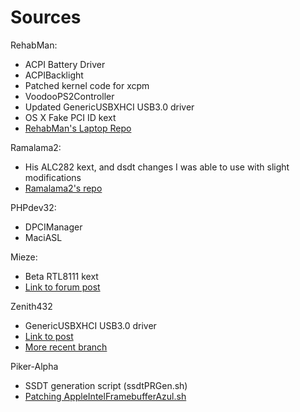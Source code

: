 Sources
========


RehabMan:

+ ACPI Battery Driver
+ ACPIBacklight
+ Patched kernel code for xcpm
+ VoodooPS2Controller
+ Updated GenericUSBXHCI USB3.0 driver 
+ OS X Fake PCI ID kext
+ [RehabMan's Laptop Repo](https://github.com/RehabMan/Laptop-DSDT-Patch)


Ramalama2:

+ His ALC282 kext, and dsdt changes I was able to use with slight modifications
+ [Ramalama2's repo](https://github.com/Ramalama2/UX301_DSDT)


PHPdev32:

+ DPCIManager
+ MaciASL 


Mieze:

+ Beta RTL8111 kext
+ [Link to forum post](http://www.insanelymac.com/forum/topic/287161-new-driver-for-realtek-rtl8111/page-24#entry1991840)


Zenith432

+ GenericUSBXHCI USB3.0 driver 
+ [Link to post](http://www.insanelymac.com/forum/topic/286860-genericusbxhci-usb-30-driver-for-osx-with-source/)
+ [More recent branch](https://github.com/RehabMan/OS-X-Generic-USB3)

Piker-Alpha

+ SSDT generation script (ssdtPRGen.sh)
+ [Patching AppleIntelFramebufferAzul.sh](https://github.com/Piker-Alpha/AppleIntelFramebufferAzul.sh)